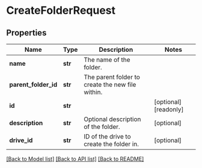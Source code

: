 # CreateFolderRequest


## Properties
Name | Type | Description | Notes
------------ | ------------- | ------------- | -------------
**name** | **str** | The name of the folder. | 
**parent_folder_id** | **str** | The parent folder to create the new file within. | 
**id** | **str** |  | [optional] [readonly] 
**description** | **str** | Optional description of the folder. | [optional] 
**drive_id** | **str** | ID of the drive to create the folder in. | [optional] 

[[Back to Model list]](../../README.md#documentation-for-models) [[Back to API list]](../../README.md#documentation-for-api-endpoints) [[Back to README]](../../README.md)


